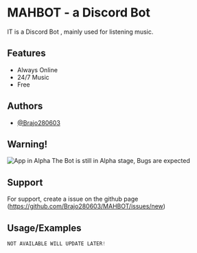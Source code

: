 
# MAHBOT - a Discord Bot

IT is a Discord Bot , mainly used for listening music.




## Features

- Always Online
- 24/7 Music
- Free



## Authors

- [@Brajo280603](https://github.com/Brajo280603)


## Warning!



![App in Alpha](https://img.shields.io/badge/-Alpha-red)
The Bot is still in Alpha stage, Bugs are expected

## Support

For support, create a issue on the github page (https://github.com/Brajo280603/MAHBOT/issues/new)



## Usage/Examples

```JavaScript
NOT AVAILABLE WILL UPDATE LATER!
```
